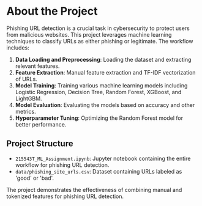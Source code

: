 # About the Project

Phishing URL detection is a crucial task in cybersecurity to protect users from malicious websites. This project leverages machine learning techniques to classify URLs as either phishing or legitimate. The workflow includes:

1. **Data Loading and Preprocessing**: Loading the dataset and extracting relevant features.
2. **Feature Extraction**: Manual feature extraction and TF-IDF vectorization of URLs.
3. **Model Training**: Training various machine learning models including Logistic Regression, Decision Tree, Random Forest, XGBoost, and LightGBM.
4. **Model Evaluation**: Evaluating the models based on accuracy and other metrics.
5. **Hyperparameter Tuning**: Optimizing the Random Forest model for better performance.

## Project Structure

- `215543T_ML_Assignment.ipynb`: Jupyter notebook containing the entire workflow for phishing URL detection.
- `data/phishing_site_urls.csv`: Dataset containing URLs labeled as 'good' or 'bad'.

The project demonstrates the effectiveness of combining manual and tokenized features for phishing URL detection.

